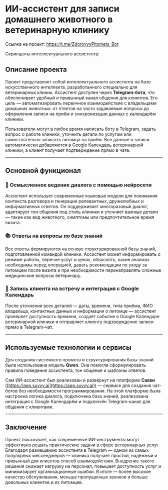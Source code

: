 # ИИ-ассистент для записи домашнего животного в ветеринарную клинику

Ссылка на проект: https://t.me/ZdorovyyPitomets_Bot

Скриншоты интеллектуального ассистента:

## Описание проекта

Проект представляет собой интеллектуального ассистента на базе искусственного интеллекта, разработанного специально для ветеринарных клиник. Ассистент доступен через **Telegram-бота**, что обеспечивает удобный и привычный канал общения для клиентов. Его цель — автоматизировать первичное взаимодействие с владельцами домашних животных: от ответов на часто задаваемые вопросы до оформления записи на приём и синхронизации данных с календарём клиники.

Пользователи могут в любое время написать боту в Telegram, задать вопрос о работе клиники, уточнить детали по услугам или самостоятельно записать питомца на приём. Все данные о записи автоматически добавляются в Google Календарь ветеринарной клиники, а клиент получает подтверждение прямо в чате.

---

## Основной функционал

### 🧠 Осмысленное ведение диалога с помощью нейросети  
Ассистент использует современные языковые модели для понимания контекста разговора и генерации релевантных, дружелюбных и информативных ответов. Он поддерживает многоразовый диалог, адаптирует тон общения под стиль клиники и уточняет важные детали — такие как вид животного, симптомы или предпочтительное время визита.

### 📚 Ответы на вопросы по базе знаний  
Все ответы формируются на основе структурированной базы знаний, подготовленной командой клиники. Ассистент может информировать о режиме работы, перечне услуг и ценах, объяснять, какие анализы необходимы перед операцией, давать рекомендации по уходу за питомцем после визита и при необходимости перенаправлять сложные медицинские вопросы ветеринару.

### 📅 Запись клиента на встречу и интеграция с Google Календарь  
После уточнения всех деталей — даты, времени, типа приёма, ФИО владельца, контактных данных и информации о питомце — ассистент проверяет доступность времени, создаёт событие в Google Календаре ветеринарной клиники и отправляет клиенту подтверждение записи прямо в Telegram-чат.

---

## Используемые технологии и сервисы

Для создания системного промпта и структурирования базы знаний была использована модель **Qwen**. Она помогла сформулировать правила поведения ассистента, тон общения и шаблоны ответов.

Сам ИИ-ассистент был реализован и развёрнут на платформе **Савви** ([https://app.suvvy.ai](https://app.suvvy.ai)) — сервисе для создания чат-ботов без необходимости программирования. На этой платформе была настроена логика диалога, подключена база знаний, реализована интеграция с Google Календарём и подключён Telegram-канал для общения с клиентами.

---

## Заключение

Проект показывает, как современные ИИ-инструменты могут эффективно решать практические задачи в сфере ветеринарных услуг. Благодаря размещению ассистента в Telegram — одном из самых популярных мессенджеров — клиника получает простой, надёжный и привычный для клиентов способ взаимодействия. Внедрение такого решения снижает нагрузку на персонал, повышает доступность услуг и минимизирует организационные ошибки. В итоге — более высокое качество обслуживания, меньше пропущенных звонков и больше довольных клиентов и их питомцев.
